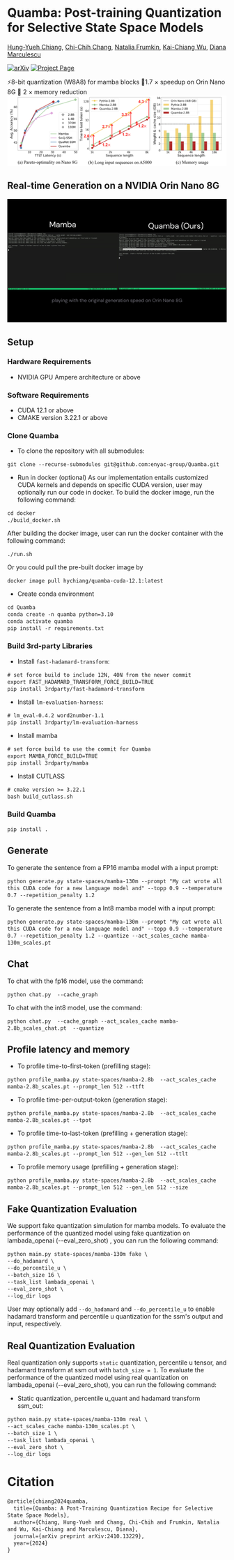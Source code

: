 # Quamba: Post-training Quantization for Selective State Space Models

[Hung-Yueh Chiang](https://hychiang.info/),
[Chi-Chih Chang](https://github.com/shadowpa0327),
[Natalia Frumkin](https://www.nfrumkin.com),
[Kai-Chiang Wu](https://people.cs.nycu.edu.tw/~kcw/),
[Diana Marculescu](https://users.ece.utexas.edu/~dianam/)

[![arXiv](https://img.shields.io/badge/arXiv-2410.13229-b31b1b.svg)](https://arxiv.org/pdf/2410.13229)
[![Project Page](https://img.shields.io/badge/Project-Website-orange)](https://hychiang.info/projects/quamba/)


⚡8-bit quantization (W8A8) for mamba blocks 🚀1.7 $\times$ speedup on Orin Nano 8G 🔻 2 $\times$ memory reduction
![Quamba](misc/Quamba.png)


## Real-time Generation on a NVIDIA Orin Nano 8G
![Quamba](misc/Quamba.gif)

## Setup

### Hardware Requirements
- NVIDIA GPU Ampere architecture or above

### Software Requirements
- CUDA 12.1 or above
- CMAKE version 3.22.1 or above

### Clone Quamba
- To clone the repository with all submodules:
```
git clone --recurse-submodules git@github.com:enyac-group/Quamba.git
```

- Run in docker (optional)
As our implementation entails customized CUDA kernels and depends on specific CUDA version, user may optionally run our code in docker. To build the docker image, run the following command:
```
cd docker
./build_docker.sh
```

After building the docker image, user can run the docker container with the following command:
```
./run.sh
```

Or you could pull the pre-built docker image by
```
docker image pull hychiang/quamba-cuda-12.1:latest
```

- Create conda environment
```
cd Quamba
conda create -n quamba python=3.10
conda activate quamba
pip install -r requirements.txt
```

### Build 3rd-party Libraries

- Install `fast-hadamard-transform`:
```
# set force build to include 12N, 40N from the newer commit
export FAST_HADAMARD_TRANSFORM_FORCE_BUILD=TRUE
pip install 3rdparty/fast-hadamard-transform
```

- Install `lm-evaluation-harness`:
```
# lm_eval-0.4.2 word2number-1.1
pip install 3rdparty/lm-evaluation-harness
``````

- Install mamba
```
# set force build to use the commit for Quamba
export MAMBA_FORCE_BUILD=TRUE
pip install 3rdparty/mamba
```

- Install CUTLASS
```
# cmake version >= 3.22.1
bash build_cutlass.sh
```

### Build Quamba
```
pip install .
```

## Generate

To generate the sentence from a FP16 mamba model with a input prompt:
```
python generate.py state-spaces/mamba-130m --prompt "My cat wrote all this CUDA code for a new language model and" --topp 0.9 --temperature 0.7 --repetition_penalty 1.2
```

To generate the sentence from a Int8 mamba model with a input prompt:
```
python generate.py state-spaces/mamba-130m --prompt "My cat wrote all this CUDA code for a new language model and" --topp 0.9 --temperature 0.7 --repetition_penalty 1.2 --quantize --act_scales_cache mamba-130m_scales.pt
```


## Chat

To chat with the fp16 model, use the command:
```
python chat.py  --cache_graph
```

To chat with the int8 model, use the command:
```
python chat.py  --cache_graph --act_scales_cache mamba-2.8b_scales_chat.pt  --quantize
```

## Profile latency and memory

- To profile time-to-first-token (prefilling stage):
```
python profile_mamba.py state-spaces/mamba-2.8b  --act_scales_cache mamba-2.8b_scales.pt --prompt_len 512 --ttft
```

- To profile time-per-output-token (generation stage):
```
python profile_mamba.py state-spaces/mamba-2.8b  --act_scales_cache mamba-2.8b_scales.pt --tpot
```

- To profile time-to-last-token (prefilling + generation stage):
```
python profile_mamba.py state-spaces/mamba-2.8b  --act_scales_cache mamba-2.8b_scales.pt --prompt_len 512 --gen_len 512 --ttlt
```

- To profile memory usage (prefilling + generation stage):
```
python profile_mamba.py state-spaces/mamba-2.8b  --act_scales_cache mamba-2.8b_scales.pt --prompt_len 512 --gen_len 512 --size
```

## Fake Quantization Evaluation
We support fake quantization simulation for mamba models. To evaluate the performance of the quantized model using fake quantization on lambada_openai (--eval_zero_shot) , you can run the following command:
```
python main.py state-spaces/mamba-130m fake \
--do_hadamard \
--do_percentile_u \
--batch_size 16 \
--task_list lambada_openai \
--eval_zero_shot \
--log_dir logs
```
User may optionally add `--do_hadamard` and `--do_percentile_u` to enable hadamard transform and percentile u quantization for the ssm's output and input, respectively.

## Real Quantization Evaluation
Real quantization only supports `static` quantization, percentile u tensor, and hadamard transform at ssm out with `batch_size = 1`. To evaluate the performance of the quantized model using real quantization on lambada_openai (--eval_zero_shot), you can run the following command:
+ Static quantization, percentile u_quant and hadamard transform ssm_out:
```
python main.py state-spaces/mamba-130m real \
--act_scales_cache mamba-130m_scales.pt \
--batch_size 1 \
--task_list lambada_openai \
--eval_zero_shot \
--log_dir logs
```

# Citation
```
@article{chiang2024quamba,
  title={Quamba: A Post-Training Quantization Recipe for Selective State Space Models},
  author={Chiang, Hung-Yueh and Chang, Chi-Chih and Frumkin, Natalia and Wu, Kai-Chiang and Marculescu, Diana},
  journal={arXiv preprint arXiv:2410.13229},
  year={2024}
}
````
